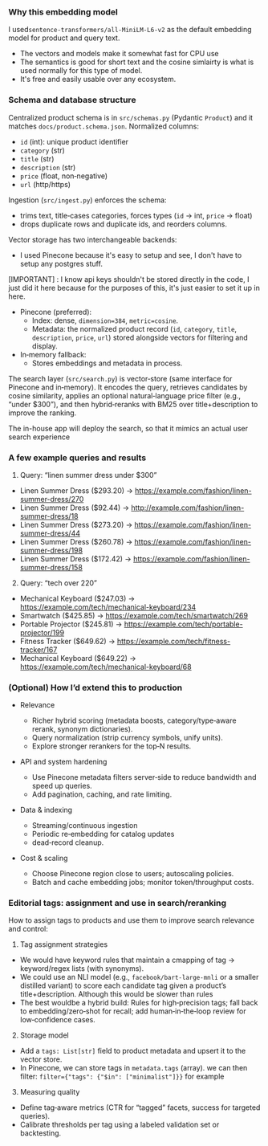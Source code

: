 
### Why this embedding model

I used`sentence-transformers/all-MiniLM-L6-v2` as the default embedding model for product and query text.

- The vectors and models make it somewhat fast for CPU use
- The semantics is good for short text and the cosine simlairty is what is used normally for this type of model.
- It's free and easily usable over any ecosystem.


### Schema and database structure

Centralized product schema is in `src/schemas.py` (Pydantic `Product`) and it matches `docs/product.schema.json`. Normalized columns:

- `id` (int): unique product identifier
- `category` (str)
- `title` (str)
- `description` (str)
- `price` (float, non‑negative)
- `url` (http/https)

Ingestion (`src/ingest.py`) enforces the schema: 
- trims text, title‑cases categories, forces types (`id` → int, `price` → float)
- drops duplicate rows and duplicate ids, and reorders columns. 

Vector storage has two interchangeable backends:
- I used Pinecone because it's easy to setup and see, I don't have to setup any postgres stuff. 

[IMPORTANT] : I know api keys shouldn't be stored directly in the code, I just did it here because for the purposes of this, it's just easier to set it up in here.

- Pinecone (preferred):
  - Index: dense, `dimension=384`, `metric=cosine`.
  - Metadata: the normalized product record (`id`, `category`, `title`, `description`, `price`, `url`) stored alongside vectors for filtering and display.
- In‑memory fallback:
  - Stores embeddings and metadata in process.

The search layer (`src/search.py`) is vector‑store (same interface for Pinecone and in‑memory). It encodes the query, retrieves candidates by cosine similarity, applies an optional natural‑language price filter (e.g., “under $300”), and then hybrid‑reranks with BM25 over title+description to improve the ranking.

The in-house app will deploy the search, so that it mimics an actual user search experience

### A few example queries and results


1) Query: “linen summer dress under $300”

- Linen Summer Dress ($293.20) → https://example.com/fashion/linen-summer-dress/270
- Linen Summer Dress ($92.44) → http://example.com/fashion/linen-summer-dress/18
- Linen Summer Dress ($273.20) → https://example.com/fashion/linen-summer-dress/44
- Linen Summer Dress ($260.78) → https://example.com/fashion/linen-summer-dress/198
- Linen Summer Dress ($172.42) → https://example.com/fashion/linen-summer-dress/158


2) Query: “tech over 220”

- Mechanical Keyboard ($247.03) → https://example.com/tech/mechanical-keyboard/234
- Smartwatch ($425.85) → https://example.com/tech/smartwatch/269
- Portable Projector ($245.81) → https://example.com/tech/portable-projector/199
- Fitness Tracker ($649.62) → https://example.com/tech/fitness-tracker/167
- Mechanical Keyboard ($649.22) → https://example.com/tech/mechanical-keyboard/68



### (Optional) How I’d extend this to production

- Relevance 
  - Richer hybrid scoring (metadata boosts, category/type‑aware rerank, synonym dictionaries).
  - Query normalization (strip currency symbols, unify units).
  - Explore stronger rerankers for the top‑N results.

- API and system hardening
  - Use Pinecone metadata filters server‑side to reduce bandwidth and speed up queries.
  - Add pagination, caching, and rate limiting.

- Data & indexing
  - Streaming/continuous ingestion
  - Periodic re‑embedding for catalog updates
  - dead‑record cleanup.

- Cost & scaling
  - Choose Pinecone region close to users; autoscaling policies.
  - Batch and cache embedding jobs; monitor token/throughput costs.

### Editorial tags: assignment and use in search/reranking

How to assign tags to products and use them to improve search relevance and control:

1) Tag assignment strategies
- We would have keyword rules that maintain a cmapping of tag → keyword/regex lists (with synonyms). 
- We could use an NLI model (e.g., `facebook/bart-large-mnli` or a smaller distilled variant) to score each candidate tag given a product’s title+description. Although this would be slower than rules
- The best wouldbe a hybrid build: Rules for high‑precision tags; fall back to embedding/zero‑shot for recall; add human‑in‑the‑loop review for low‑confidence cases.

2) Storage model
- Add a `tags: List[str]` field to product metadata and upsert it to the vector store.
- In Pinecone, we can store tags in `metadata.tags` (array). we can then filter: `filter={"tags": {"$in": ["minimalist"]}}` for example
  
3) Measuring quality
- Define tag‑aware metrics (CTR for “tagged” facets, success for targeted queries).
- Calibrate thresholds per tag using a labeled validation set or backtesting.


